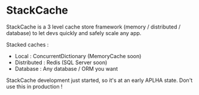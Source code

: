 # StackCache
StackCache is a 3 level cache store framework (memory / distributed / database) 
to let devs quickly and safely scale any app.

Stacked caches :
 - Local : ConcurrentDictionary (MemoryCache soon)
 - Distributed : Redis (SQL Server soon)
 - Database : Any database / ORM you want

StackCache development just started, so it's at an early APLHA state.
Don't use this in production !

